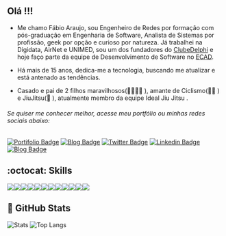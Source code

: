 ## Olá !!! 

* Me chamo Fábio Araujo, sou Engenheiro de Redes por formação com pós-graduação em Engenharia de Software, Analista de Sistemas por profissão, geek por opção e curioso por natureza. Já trabalhei na Digidata, AirNet e UNIMED, sou um dos fundadores do [ClubeDelphi](https://www.devmedia.com.br/) e hoje faço parte da equipe de Desenvolvimento de Software no [ECAD](https://www.ecad.org.br).
* Há mais de 15 anos, dedica-me a tecnologia, buscando me atualizar e está antenado as tendências.

* Casado e pai de 2 filhos maravilhosos(👨‍👩‍👧‍👦 ), amante de Ciclismo(🚴‍♂️ ) e JiuJitsu(🥋 ), atualmente membro da equipe Ideal Jiu Jitsu .

###### Se quiser me conhecer melhor, acesse meu portfólio ou minhas redes sociais abaixo:

[![Portifolio Badge](https://img.shields.io/badge/Portfolio-My%20Digital%20Home-green)](https://fabioaraujo.net)
[![Blog Badge](https://img.shields.io/badge/about-me)](https://about.me/faraujo)
[![Twitter Badge](https://img.shields.io/badge/-Twitter-1ca0f1?style=flat-square&labelColor=1ca0f1&logo=twitter&logoColor=white&link=https://twitter.com/fa_bioaraujo)](https://twitter.com/fa_bioaraujo)
[![Linkedin Badge](https://img.shields.io/badge/-LinkedIn-blue?style=flat-square&logo=Linkedin&logoColor=white&link=https://www.linkedin.com/in/fabiosaraujo/)](https://www.linkedin.com/in/fabiosaraujo/)
[![Blog Badge](https://img.shields.io/badge/blog-medium-green)](https://medium.com/@fabiosaraujo)

## :octocat: Skills
<img src="https://img.shields.io/badge/javascript%20-%23323330.svg?&style=for-the-badge&logo=javascript&logoColor=%23F7DF1E"/><img src="https://img.shields.io/badge/node-dot-js.svg?&style=for-the-badge&logo=apache&logoColor=white"/><img src="https://img.shields.io/badge/react%20-%231572B6.svg?&style=for-the-badge&logo=react&logoColor=white"/><img src="https://img.shields.io/badge/oracle%20-%23D42029.svg?&style=for-the-badge&logo=oracle&logoColor=white"/><img src="https://img.shields.io/badge/html5%20-%23E34F26.svg?&style=for-the-badge&logo=html5&logoColor=white"/><img src="https://img.shields.io/badge/css3%20-%231572B6.svg?&style=for-the-badge&logo=css3&logoColor=white"/><img src="https://img.shields.io/badge/markdown-%23000000.svg?&style=for-the-badge&logo=markdown&logoColor=white"/><img src="https://img.shields.io/badge/delphi%20-%23D42029.svg?&style=for-the-badge&logo=delphi&logoColor=black"/><img src="https://img.shields.io/badge/bootstrap%20-%23563D7C.svg?&style=for-the-badge&logo=bootstrap&logoColor=white"/><img src="https://img.shields.io/badge/git%20-%23F05033.svg?&style=for-the-badge&logo=git&logoColor=white"/><img src="https://img.shields.io/badge/github%20-%23121011.svg?&style=for-the-badge&logo=github&logoColor=white"/><img src="https://img.shields.io/badge/apache%20-%23D42029.svg?&style=for-the-badge&logo=apache&logoColor=white"/>

## 🚧  GitHub Stats
![Stats](https://github-readme-stats.vercel.app/api?username=fabioara&show_icons=true&include_all_commits)
![Top Langs](https://github-readme-stats.vercel.app/api/top-langs/?username=fabioara&layout=compact)



<!--
**fabioara/fabioara** is a ✨ _special_ ✨ repository because its `README.md` (this file) appears on your GitHub profile.

Here are some ideas to get you started:

- 🔭 I’m currently working on ...
- 🌱 I’m currently learning ...
- 👯 I’m looking to collaborate on ...
- 🤔 I’m looking for help with ...
- 💬 Ask me about ...
- 📫 How to reach me: ...
- 😄 Pronouns: ...
- ⚡ Fun fact: ...
-->
